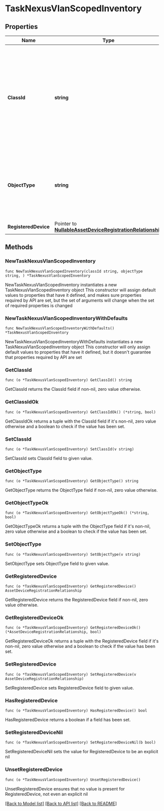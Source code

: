 # TaskNexusVlanScopedInventory

## Properties

Name | Type | Description | Notes
------------ | ------------- | ------------- | -------------
**ClassId** | **string** | The fully-qualified name of the instantiated, concrete type. This property is used as a discriminator to identify the type of the payload when marshaling and unmarshaling data. | [default to "task.NexusVlanScopedInventory"]
**ObjectType** | **string** | The fully-qualified name of the instantiated, concrete type. The value should be the same as the &#39;ClassId&#39; property. | [default to "task.NexusVlanScopedInventory"]
**RegisteredDevice** | Pointer to [**NullableAssetDeviceRegistrationRelationship**](AssetDeviceRegistrationRelationship.md) |  | [optional] 

## Methods

### NewTaskNexusVlanScopedInventory

`func NewTaskNexusVlanScopedInventory(classId string, objectType string, ) *TaskNexusVlanScopedInventory`

NewTaskNexusVlanScopedInventory instantiates a new TaskNexusVlanScopedInventory object
This constructor will assign default values to properties that have it defined,
and makes sure properties required by API are set, but the set of arguments
will change when the set of required properties is changed

### NewTaskNexusVlanScopedInventoryWithDefaults

`func NewTaskNexusVlanScopedInventoryWithDefaults() *TaskNexusVlanScopedInventory`

NewTaskNexusVlanScopedInventoryWithDefaults instantiates a new TaskNexusVlanScopedInventory object
This constructor will only assign default values to properties that have it defined,
but it doesn't guarantee that properties required by API are set

### GetClassId

`func (o *TaskNexusVlanScopedInventory) GetClassId() string`

GetClassId returns the ClassId field if non-nil, zero value otherwise.

### GetClassIdOk

`func (o *TaskNexusVlanScopedInventory) GetClassIdOk() (*string, bool)`

GetClassIdOk returns a tuple with the ClassId field if it's non-nil, zero value otherwise
and a boolean to check if the value has been set.

### SetClassId

`func (o *TaskNexusVlanScopedInventory) SetClassId(v string)`

SetClassId sets ClassId field to given value.


### GetObjectType

`func (o *TaskNexusVlanScopedInventory) GetObjectType() string`

GetObjectType returns the ObjectType field if non-nil, zero value otherwise.

### GetObjectTypeOk

`func (o *TaskNexusVlanScopedInventory) GetObjectTypeOk() (*string, bool)`

GetObjectTypeOk returns a tuple with the ObjectType field if it's non-nil, zero value otherwise
and a boolean to check if the value has been set.

### SetObjectType

`func (o *TaskNexusVlanScopedInventory) SetObjectType(v string)`

SetObjectType sets ObjectType field to given value.


### GetRegisteredDevice

`func (o *TaskNexusVlanScopedInventory) GetRegisteredDevice() AssetDeviceRegistrationRelationship`

GetRegisteredDevice returns the RegisteredDevice field if non-nil, zero value otherwise.

### GetRegisteredDeviceOk

`func (o *TaskNexusVlanScopedInventory) GetRegisteredDeviceOk() (*AssetDeviceRegistrationRelationship, bool)`

GetRegisteredDeviceOk returns a tuple with the RegisteredDevice field if it's non-nil, zero value otherwise
and a boolean to check if the value has been set.

### SetRegisteredDevice

`func (o *TaskNexusVlanScopedInventory) SetRegisteredDevice(v AssetDeviceRegistrationRelationship)`

SetRegisteredDevice sets RegisteredDevice field to given value.

### HasRegisteredDevice

`func (o *TaskNexusVlanScopedInventory) HasRegisteredDevice() bool`

HasRegisteredDevice returns a boolean if a field has been set.

### SetRegisteredDeviceNil

`func (o *TaskNexusVlanScopedInventory) SetRegisteredDeviceNil(b bool)`

 SetRegisteredDeviceNil sets the value for RegisteredDevice to be an explicit nil

### UnsetRegisteredDevice
`func (o *TaskNexusVlanScopedInventory) UnsetRegisteredDevice()`

UnsetRegisteredDevice ensures that no value is present for RegisteredDevice, not even an explicit nil

[[Back to Model list]](../README.md#documentation-for-models) [[Back to API list]](../README.md#documentation-for-api-endpoints) [[Back to README]](../README.md)


